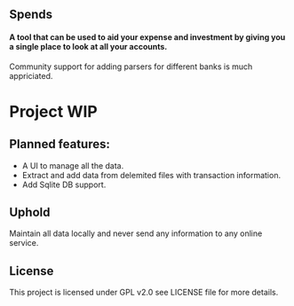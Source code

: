## Spends
#### A tool that can be used to aid your expense and investment by giving you a single place to look at all your accounts.
Community support for adding parsers for different banks is much appriciated.

# Project WIP

## Planned features:
* A UI to manage all the data.
* Extract and add data from delemited files with transaction information.
* Add Sqlite DB support.


## Uphold
Maintain all data locally and never send any information to any online service.

## License
This project is licensed under GPL v2.0 see LICENSE file for more details.